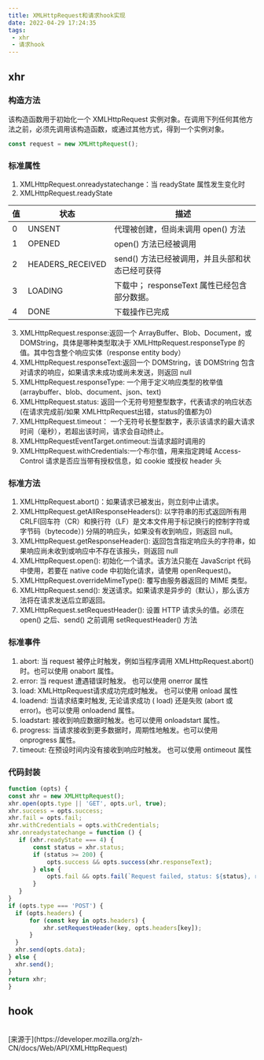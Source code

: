 ```yaml
---
title: XMLHttpRequest和请求hook实现
date: 2022-04-29 17:24:35
tags:
 - xhr
 - 请求hook
---
```


## xhr
### 构造方法
该构造函数用于初始化一个 XMLHttpRequest 实例对象。在调用下列任何其他方法之前，必须先调用该构造函数，或通过其他方式，得到一个实例对象。
```js
const request = new XMLHttpRequest();
```

### 标准属性
1. XMLHttpRequest.onreadystatechange：当 readyState 属性发生变化时
2. XMLHttpRequest.readyState

| 值 | 状态 | 描述 |
|---| --- | ---|
| 0 | UNSENT| 代理被创建，但尚未调用 open() 方法|
| 1 | OPENED | open() 方法已经被调用|
| 2 | HEADERS_RECEIVED | send() 方法已经被调用，并且头部和状态已经可获得|
| 3 | LOADING | 下载中； responseText 属性已经包含部分数据。|
| 4 | DONE | 下载操作已完成 |

3. XMLHttpRequest.response:返回一个 ArrayBuffer、Blob、Document，或 DOMString，具体是哪种类型取决于 XMLHttpRequest.responseType 的值。其中包含整个响应实体（response entity body）
4. XMLHttpRequest.responseText:返回一个 DOMString，该 DOMString 包含对请求的响应，如果请求未成功或尚未发送，则返回 null
5. XMLHttpRequest.responseType: 一个用于定义响应类型的枚举值(arraybuffer、blob、document、json、text)
6. XMLHttpRequest.status: 返回一个无符号短整型数字，代表请求的响应状态(在请求完成前/如果 XMLHttpRequest出错，status的值都为0)
7. XMLHttpRequest.timeout： 一个无符号长整型数字，表示该请求的最大请求时间（毫秒），若超出该时间，请求会自动终止。
8. XMLHttpRequestEventTarget.ontimeout:当请求超时调用的
9. XMLHttpRequest.withCredentials:一个布尔值，用来指定跨域 Access-Control 请求是否应当带有授权信息，如 cookie 或授权 header 头


### 标准方法
1. XMLHttpRequest.abort()：如果请求已被发出，则立刻中止请求。
2. XMLHttpRequest.getAllResponseHeaders(): 以字符串的形式返回所有用 CRLF(回车符（CR）和换行符（LF）是文本文件用于标记换行的控制字符或字节码（bytecode）) 分隔的响应头，如果没有收到响应，则返回 null。
3. XMLHttpRequest.getResponseHeader(): 返回包含指定响应头的字符串，如果响应尚未收到或响应中不存在该报头，则返回 null
4. XMLHttpRequest.open(): 初始化一个请求。该方法只能在 JavaScript 代码中使用，若要在 native code 中初始化请求，请使用 openRequest()。
5. XMLHttpRequest.overrideMimeType(): 覆写由服务器返回的 MIME 类型。
6. XMLHttpRequest.send(): 发送请求。如果请求是异步的（默认），那么该方法将在请求发送后立即返回。
7. XMLHttpRequest.setRequestHeader(): 设置 HTTP 请求头的值。必须在 open() 之后、send() 之前调用 setRequestHeader() 方法

### 标准事件
1. abort: 当 request 被停止时触发，例如当程序调用 XMLHttpRequest.abort() 时。也可以使用 onabort 属性。
2. error: 当 request 遭遇错误时触发。 也可以使用 onerror 属性
3. load: XMLHttpRequest请求成功完成时触发。 也可以使用 onload 属性
4. loadend: 当请求结束时触发, 无论请求成功 ( load) 还是失败 (abort 或 error)。也可以使用 onloadend 属性。
5. loadstart: 接收到响应数据时触发。也可以使用 onloadstart 属性。
6. progress: 当请求接收到更多数据时，周期性地触发。也可以使用 onprogress 属性。
7. timeout: 在预设时间内没有接收到响应时触发。 也可以使用 ontimeout 属性


### 代码封装
```js
function (opts) { 
const xhr = new XMLHttpRequest();
xhr.open(opts.type || 'GET', opts.url, true);
xhr.success = opts.success;
xhr.fail = opts.fail;
xhr.withCredentials = opts.withCredentials;
xhr.onreadystatechange = function () {
   if (xhr.readyState === 4) {
       const status = xhr.status;
       if (status >= 200) {
           opts.success && opts.success(xhr.responseText);
       } else {
           opts.fail && opts.fail(`Request failed, status: ${status}, responseText: ${xhr.responseText}`);
       }
   }
}
if (opts.type === 'POST') {
  if (opts.headers) {
      for (const key in opts.headers) {
          xhr.setRequestHeader(key, opts.headers[key]);
      }
  }
  xhr.send(opts.data);
} else {
  xhr.send();
}
return xhr;
}
```

## hook

<br >
[来源于](https://developer.mozilla.org/zh-CN/docs/Web/API/XMLHttpRequest)